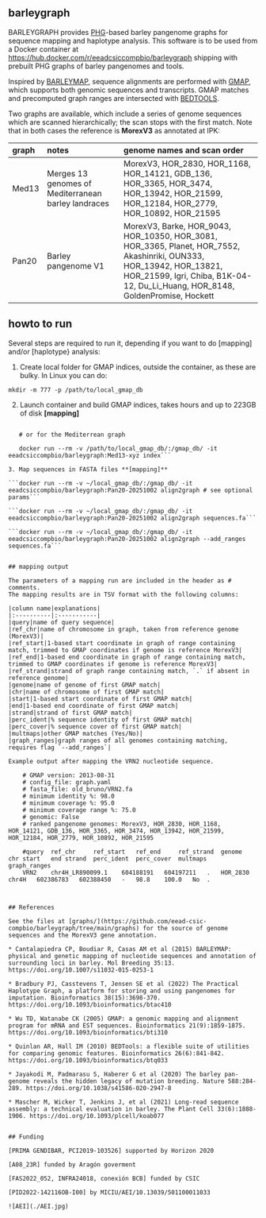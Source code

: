## barleygraph

BARLEYGRAPH provides [PHG](https://github.com/maize-genetics/phg_v2)-based barley pangenome graphs 
for sequence mapping and haplotype analysis. This software is to be used from a Docker container 
at https://hub.docker.com/r/eeadcsiccompbio/barleygraph 
shipping with prebuilt PHG graphs of barley pangenomes and tools. 

Inspired by [BARLEYMAP](https://barleymap.eead.csic.es),
sequence alignments are performed with [GMAP](http://research-pub.gene.com/gmap), which supports both 
genomic sequences and transcripts. GMAP matches and precomputed graph ranges are intersected with
[BEDTOOLS](https://bedtools.readthedocs.io/en/latest).

Two graphs are available, which include a series of genome sequences which are scanned hierarchically;
the scan stops with the first match. Note that in both cases the reference is **MorexV3** as annotated 
at IPK:

|graph|notes|genome names and scan order|
|:----|:----|:-----------|
|Med13|Merges 13 genomes of Mediterranean barley landraces|MorexV3, HOR_2830, HOR_1168, HOR_14121, GDB_136, HOR_3365, HOR_3474, HOR_13942, HOR_21599, HOR_12184, HOR_2779, HOR_10892, HOR_21595|
|Pan20|Barley pangenome V1|MorexV3, Barke, HOR_9043, HOR_10350, HOR_3081, HOR_3365, Planet, HOR_7552, Akashinriki, OUN333, HOR_13942, HOR_13821, HOR_21599, Igri, Chiba, B1K-04-12, Du_Li_Huang, HOR_8148, GoldenPromise, Hockett|

## howto to run

Several steps are required to run it, depending if you want to do [mapping] and/or [haplotype} analysis:

1. Create local folder for GMAP indices, outside the container, as these are bulky. In Linux you can do:

```mkdir -m 777 -p /path/to/local_gmap_db```

2. Launch container and build GMAP indices, takes hours and up to 223GB of disk **[mapping]**

```docker run --rm -v /path/to/local_gmap_db/:/gmap_db/ -it eeadcsiccompbio/barleygraph:Pan20-20251002 index

   # or for the Mediterrean graph

   docker run --rm -v /path/to/local_gmap_db/:/gmap_db/ -it eeadcsiccompbio/barleygraph:Med13-xyz index```
    
3. Map sequences in FASTA files **[mapping]**

```docker run --rm -v ~/local_gmap_db/:/gmap_db/ -it eeadcsiccompbio/barleygraph:Pan20-20251002 align2graph # see optional params```

```docker run --rm -v ~/local_gmap_db/:/gmap_db/ -it eeadcsiccompbio/barleygraph:Pan20-20251002 align2graph sequences.fa```

```docker run --rm -v ~/local_gmap_db/:/gmap_db/ -it eeadcsiccompbio/barleygraph:Pan20-20251002 align2graph --add_ranges sequences.fa```


## mapping output

The parameters of a mapping run are included in the header as # comments.
The mapping results are in TSV format with the following columns:

|column name|explanations|
|:----------|:-----------|
|query|name of query sequence|
|ref_chr|name of chromosome in graph, taken from reference genome (MorexV3)|
|ref_start|1-based start coordinate in graph of range containing match, trimmed to GMAP coordinates if genome is reference MorexV3|
|ref_end|1-based end coordinate in graph of range containing match, trimmed to GMAP coordinates if genome is reference MorexV3|
|ref_strand|strand of graph range containing match, `.` if absent in reference genome|
|genome|name of genome of first GMAP match|
|chr|name of chromosome of first GMAP match|
|start|1-based start coordinate of first GMAP match|
|end|1-based end coordinate of first GMAP match|
|strand|strand of first GMAP match|
|perc_ident|% sequence identity of first GMAP match|
|perc_cover|% sequence cover of first GMAP match|
|multmaps|other GMAP matches (Yes/No)|
|graph_ranges|graph ranges of all genomes containing matching, requires flag `--add_ranges`|

Example output after mapping the VRN2 nucleotide sequence.

    # GMAP version: 2013-08-31
    # config_file: graph.yaml
    # fasta_file: old_bruno/VRN2.fa
    # minimum identity %: 98.0
    # minimum coverage %: 95.0
    # minimum coverage range %: 75.0
    # genomic: False
    # ranked pangenome genomes: MorexV3, HOR_2830, HOR_1168, HOR_14121, GDB_136, HOR_3365, HOR_3474, HOR_13942, HOR_21599, HOR_12184, HOR_2779, HOR_10892, HOR_21595

    #query	ref_chr		ref_start	ref_end		ref_strand	genome	chr	start	end	strand	perc_ident	perc_cover	multmaps	graph_ranges
    VRN2	chr4H_LR890099.1	604188191	604197211	.	HOR_2830	chr4H	602386783	602388450	-	98.8	100.0	No	.



## References

See the files at [graphs/](https://github.com/eead-csic-compbio/barleygraph/tree/main/graphs) for the source of genome sequences and the MorexV3 gene annotation.

* Cantalapiedra CP, Boudiar R, Casas AM et al (2015) BARLEYMAP: physical and genetic mapping of nucleotide sequences and annotation of surrounding loci in barley. Mol Breeding 35:13. https://doi.org/10.1007/s11032-015-0253-1

* Bradbury PJ, Casstevens T, Jensen SE et al (2022) The Practical Haplotype Graph, a platform for storing and using pangenomes for imputation. Bioinformatics 38(15):3698-370. https://doi.org/10.1093/bioinformatics/btac410

* Wu TD, Watanabe CK (2005) GMAP: a genomic mapping and alignment program for mRNA and EST sequences. Bioinformatics 21(9):1859-1875. https://doi.org/10.1093/bioinformatics/bti310

* Quinlan AR, Hall IM (2010) BEDTools: a flexible suite of utilities for comparing genomic features. Bioinformatics 26(6):841-842. https://doi.org/10.1093/bioinformatics/btq033

* Jayakodi M, Padmarasu S, Haberer G et al (2020) The barley pan-genome reveals the hidden legacy of mutation breeding. Nature 588:284-289. https://doi.org/10.1038/s41586-020-2947-8

* Mascher M, Wicker T, Jenkins J, et al (2021) Long-read sequence assembly: a technical evaluation in barley. The Plant Cell 33(6):1888-1906. https://doi.org/10.1093/plcell/koab077


## Funding 

[PRIMA GENDIBAR, PCI2019-103526] supported by Horizon 2020 

[A08_23R] funded by Aragón goverment 

[FAS2022_052, INFRA24018, conexión BCB] funded by CSIC

[PID2022-142116OB-I00] by MICIU/AEI/10.13039/501100011033

![AEI](./AEI.jpg)

